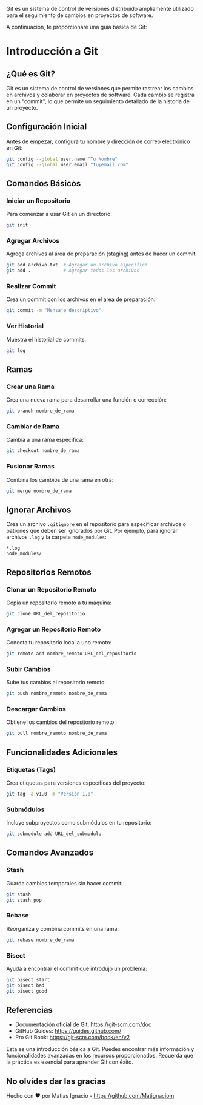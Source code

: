Git es un sistema de control de versiones distribuido ampliamente utilizado para el seguimiento de cambios en proyectos de software.

A continuación, te proporcionaré una guía básica de Git:

# Introducción a Git

## ¿Qué es Git?
Git es un sistema de control de versiones que permite rastrear los cambios en archivos y colaborar en proyectos de software. Cada cambio se registra en un "commit", lo que permite un seguimiento detallado de la historia de un proyecto.

## Configuración Inicial
Antes de empezar, configura tu nombre y dirección de correo electrónico en Git:

```bash
git config --global user.name "Tu Nombre"
git config --global user.email "tu@email.com"
```

## Comandos Básicos

### Iniciar un Repositorio
Para comenzar a usar Git en un directorio:

```bash
git init
```

### Agregar Archivos
Agrega archivos al área de preparación (staging) antes de hacer un commit:

```bash
git add archivo.txt  # Agregar un archivo específico
git add .            # Agregar todos los archivos
```

### Realizar Commit
Crea un commit con los archivos en el área de preparación:

```bash
git commit -m "Mensaje descriptivo"
```

### Ver Historial
Muestra el historial de commits:

```bash
git log
```

## Ramas

### Crear una Rama
Crea una nueva rama para desarrollar una función o corrección:

```bash
git branch nombre_de_rama
```

### Cambiar de Rama
Cambia a una rama específica:

```bash
git checkout nombre_de_rama
```

### Fusionar Ramas
Combina los cambios de una rama en otra:

```bash
git merge nombre_de_rama
```

## Ignorar Archivos

Crea un archivo `.gitignore` en el repositorio para especificar archivos o patrones que deben ser ignorados por Git. Por ejemplo, para ignorar archivos `.log` y la carpeta `node_modules`:

```
*.log
node_modules/
```

## Repositorios Remotos

### Clonar un Repositorio Remoto
Copia un repositorio remoto a tu máquina:

```bash
git clone URL_del_repositorio
```

### Agregar un Repositorio Remoto
Conecta tu repositorio local a uno remoto:

```bash
git remote add nombre_remoto URL_del_repositorio
```

### Subir Cambios
Sube tus cambios al repositorio remoto:

```bash
git push nombre_remoto nombre_de_rama
```

### Descargar Cambios
Obtiene los cambios del repositorio remoto:

```bash
git pull nombre_remoto nombre_de_rama
```

## Funcionalidades Adicionales

### Etiquetas (Tags)
Crea etiquetas para versiones específicas del proyecto:

```bash
git tag -a v1.0 -m "Versión 1.0"
```

### Submódulos
Incluye subproyectos como submódulos en tu repositorio:

```bash
git submodule add URL_del_submodulo
```

## Comandos Avanzados

### Stash
Guarda cambios temporales sin hacer commit:

```bash
git stash
git stash pop
```

### Rebase
Reorganiza y combina commits en una rama:

```bash
git rebase nombre_de_rama
```

### Bisect
Ayuda a encontrar el commit que introdujo un problema:

```bash
git bisect start
git bisect bad
git bisect good
```

## Referencias

- Documentación oficial de Git: https://git-scm.com/doc
- GitHub Guides: https://guides.github.com/
- Pro Git Book: https://git-scm.com/book/en/v2

Esta es una introducción básica a Git. Puedes encontrar más información y funcionalidades avanzadas en los recursos proporcionados. Recuerda que la práctica es esencial para aprender Git con éxito.

## No olvides dar las gracias

Hecho con ❤️ por Matias Ignacio - https://github.com/Matignaciom
